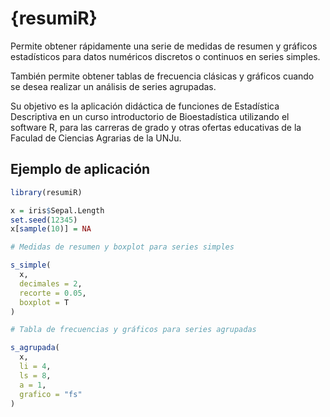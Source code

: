 
# {resumiR}

<!-- badges: start -->
<!-- badges: end -->

Permite obtener rápidamente una serie de medidas de resumen y gráficos
estadísticos para datos numéricos discretos o continuos en series
simples.

También permite obtener tablas de frecuencia clásicas y gráficos cuando
se desea realizar un análisis de series agrupadas.

Su objetivo es la aplicación didáctica de funciones de Estadística
Descriptiva en un curso introductorio de Bioestadística utilizando el
software R, para las carreras de grado y otras ofertas educativas de la
Faculad de Ciencias Agrarias de la UNJu.

## Ejemplo de aplicación

``` r
library(resumiR)

x = iris$Sepal.Length
set.seed(12345)
x[sample(10)] = NA

# Medidas de resumen y boxplot para series simples

s_simple(
  x,
  decimales = 2,
  recorte = 0.05,
  boxplot = T
)

# Tabla de frecuencias y gráficos para series agrupadas

s_agrupada(
  x,
  li = 4,
  ls = 8,
  a = 1,
  grafico = "fs"
)
```
